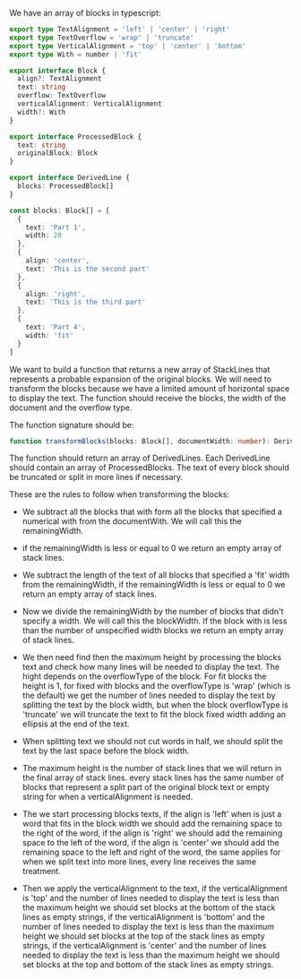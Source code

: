 We have an array of blocks in typescript:

```ts
export type TextAlignment = 'left' | 'center' | 'right'
export type TextOverflow = 'wrap' | 'truncate'
export type VerticalAlignment = 'top' | 'center' | 'bottom'
export type With = number | 'fit'

export interface Block {
  align?: TextAlignment
  text: string
  overflow: TextOverflow
  verticalAlignment: VerticalAlignment
  width?: With
}

export interface ProcessedBlock {
  text: string
  originalBlock: Block
}

export interface DerivedLine {
  blocks: ProcessedBlock[]
}

const blocks: Block[] = [
  {
    text: 'Part 1',
    width: 20
  },
  {
    align: 'center',
    text: 'This is the second part'
  },
  {
    align: 'right',
    text: 'This is the third part'
  },
  {
    text: 'Part 4',
    width: 'fit'
  }
]
```

We want to build a function that returns a new array of StackLines that represents a probable expansion of the original blocks. We will need to transform the blocks because we have a limited amount of horizontal space to display the text. The function should receive the blocks, the width of the document and the overflow type.

The function signature should be:

```ts
function transformBlocks(blocks: Block[], documentWidth: number): DerivedLine[]
```

The function should return an array of DerivedLines. Each DerivedLine should contain an array of ProcessedBlocks. The text of every block should be truncated or split in more lines if necessary.

These are the rules to follow when transforming the blocks:

- We subtract all the blocks that with form all the blocks that specified a numerical with from the documentWith. We will call this the remainingWidth.

- if the remainingWidth is less or equal to 0 we return an empty array of stack lines.

- We subtract the length of the text of all blocks that specified a 'fit' width from the remainingWidth, if the remainingWidth is less or equal to 0 we return an empty array of stack lines.

- Now we divide the remainingWidth by the number of blocks that didn't specify a width. We will call this the blockWidth. If the block with is less than the number of unspecified width blocks we return an empty array of stack lines.

- We then need find then the maximum height by processing the blocks text and check how many lines will be needed to display the text. The hight depends on the overflowType of the block. For fit blocks the height is 1, for fixed with blocks and the overflowType is 'wrap' (which is the default) we get the number of lines needed to display the text by splitting the text by the block width, but when the block overflowType is 'truncate' we will truncate the text to fit the block fixed width adding an ellipsis at the end of the text.

- When splitting text we should not cut words in half, we should split the text by the last space before the block width.

- The maximum height is the number of stack lines that we will return in the final array of stack lines. every stack lines has the same number of blocks that represent a split part of the original block text or empty string for when a verticalAlignment is needed.

- The we start processing blocks texts, if the align is 'left' when is just a word that fits in the block width we should add the remaining space to the right of the word, if the align is 'right' we should add the remaining space to the left of the word, if the align is 'center' we should add the remaining space to the left and right of the word, the same applies for when we split text into more lines, every line receives the same treatment.

- Then we apply the verticalAlignment to the text, if the verticalAlignment is 'top' and the number of lines needed to display the text is less than the maximum height we should set blocks at the bottom of the stack lines as empty strings, if the verticalAlignment is 'bottom' and the number of lines needed to display the text is less than the maximum height we should set blocks at the top of the stack lines as empty strings, if the verticalAlignment is 'center' and the number of lines needed to display the text is less than the maximum height we should set blocks at the top and bottom of the stack lines as empty strings.

